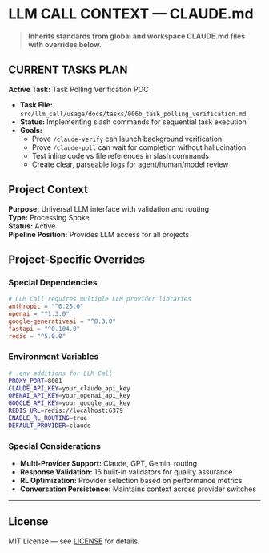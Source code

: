 # LLM CALL CONTEXT — CLAUDE.md

> **Inherits standards from global and workspace CLAUDE.md files with overrides below.**

## CURRENT TASKS PLAN

**Active Task:** Task Polling Verification POC
- **Task File:** `src/llm_call/usage/docs/tasks/006b_task_polling_verification.md`
- **Status:** Implementing slash commands for sequential task execution
- **Goals:**
  - Prove `/claude-verify` can launch background verification
  - Prove `/claude-poll` can wait for completion without hallucination
  - Test inline code vs file references in slash commands
  - Create clear, parseable logs for agent/human/model review

## Project Context
**Purpose:** Universal LLM interface with validation and routing  
**Type:** Processing Spoke  
**Status:** Active  
**Pipeline Position:** Provides LLM access for all projects

## Project-Specific Overrides

### Special Dependencies
```toml
# LLM Call requires multiple LLM provider libraries
anthropic = "^0.25.0"
openai = "^1.3.0"
google-generativeai = "^0.3.0"
fastapi = "^0.104.0"
redis = "^5.0.0"
```

### Environment Variables
```bash
# .env additions for LLM Call
PROXY_PORT=8001
CLAUDE_API_KEY=your_claude_api_key
OPENAI_API_KEY=your_openai_api_key
GOOGLE_API_KEY=your_google_api_key
REDIS_URL=redis://localhost:6379
ENABLE_RL_ROUTING=true
DEFAULT_PROVIDER=claude
```

### Special Considerations
- **Multi-Provider Support:** Claude, GPT, Gemini routing
- **Response Validation:** 16 built-in validators for quality assurance
- **RL Optimization:** Provider selection based on performance metrics
- **Conversation Persistence:** Maintains context across provider switches


---

## License

MIT License — see [LICENSE](LICENSE) for details.